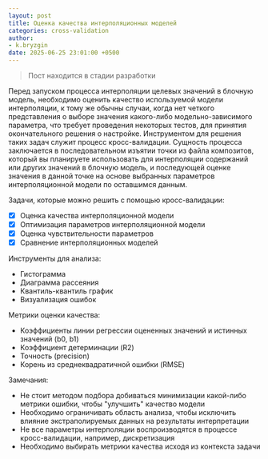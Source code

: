 ```yaml
---
layout: post
title: Оценка качества интерполяционных моделей
categories: cross-validation
author:
- k.bryzgin
date: 2025-06-25 23:01:00 +0500
---
```


> Пост находится в стадии разработки

Перед запуском процесса интерполяции целевых значений в блочную модель, необходимо оценить качество используемой модели интерполяции, к тому же обычны случаи, когда нет четкого представления о выборе значения какого-либо модельно-зависимого параметра, что требует проведения некоторых тестов, для принятия окончательного решения о настройке. Инструментом для решения таких задач служит процесс кросс-валидации. Сущность процесса заключается в последовательном изъятии точки из файла композитов, который вы планируете использовать для интерполяции содержаний или других значений в блочную модель, и последующей оценке значения в данной точке на основе выбранных параметров интерполяционной модели по оставшимся данным.

Задачи, которые можно решить с помощью кросс-валидации:
- [x] Оценка качества интерполяционной модели
- [x] Оптимизация параметров интерполяционной модели
- [x] Оценка чувствительности параметров
- [x] Сравнение интерполяционных моделей

Инструменты для анализа:
* Гистограмма
* Диаграмма рассеяния
* Квантиль-квантиль график
* Визуализация ошибок

Метрики оценки качества:
* Коэффициенты линии регрессии оцененных значений и истинных значений (b0, b1)
* Коэффициент детерминации (R2)
* Точность (precision)
* Корень из среднеквадратичной ошибки (RMSE)

Замечания:
* Не стоит методом подбора добиваться минимизации какой-либо метрики ошибки, чтобы "улучшить" качество модели
* Необходимо ограничивать область анализа, чтобы исключить влияние экстраполируемых данных на результаты интерпретации
* Не все параметры интерполяции воспроизводятся в процессе кросс-валидации, например, дискретизация
* Необходимо выбирать метрики качества исходя из контекста задачи